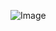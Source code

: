<!-- ### Hi there <img src="https://media.giphy.com/media/gM5qFksULw54NMWyry/giphy.gif" height="30"/> -->

<!-- ![Metrics](https://metrics.lecoq.io/hosamre94) -->

![Image](./github-metrics.svg)
